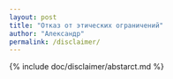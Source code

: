 ```yaml
---
layout: post
title: "Отказ от этических ограничений"
author: "Александр"
permalink: /disclaimer/
---
```

{% include doc/disclaimer/abstarct.md %}
